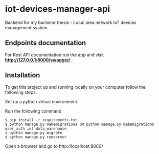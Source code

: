 # iot-devices-manager-api
Backend for my bachelor thesis - Local area network IoT devices management system. 

## Endpoints documentation

For Rest API documentation run the app and visit **http://127.0.0.1:8000/swagger/** .

## Installation

To get this project up and running locally on your computer follow the following steps.

Set up a python virtual environment.

Run the following command:
```
$ pip install -r requirements.txt
$ python manage.py makemigrations OR python manage.py makemigrations user_auth iot data_warehouse
$ python manage.py migrate
$ python manage.py runserver
```

Open a browser and go to http://localhost:8000/
